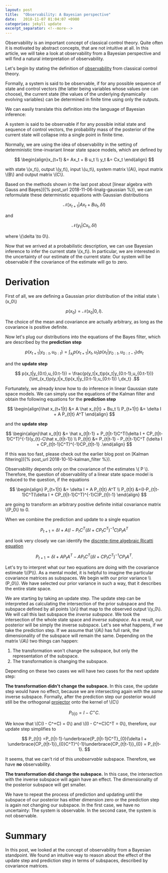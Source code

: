 ```yaml
---
layout: post
title:  "Observability: A Bayesian perspective"
date:   2018-11-07 01:04:07 +0900
categories: jekyll update
excerpt_separator: <!--more-->
---
```

Observability is an important concept of classical control theory. Quite often it is motivated by abstract concepts, that are not intuitive at all. In this article, we will take a look at observability from a Bayesian perspective and will find a natural interpretation of observability.
<!--more-->
<script src="https://d3js.org/d3.v5.min.js" charset="utf-8"></script>
<script type="text/javascript" async src="https://cdn.mathjax.org/mathjax/latest/MathJax.js?config=TeX-AMS-MML_SVG"></script>
  <script src="https://cdn.plot.ly/plotly-latest.min.js"></script>


Let's begin by stating the definition of [observability](https://en.wikipedia.org/wiki/Observability) from classical control theory.
<div class="important_box">
  Formally, a system is said to be observable, if for any possible sequence of state and control vectors (the latter being variables whose values one can choose), the current state (the values of the underlying dynamically evolving variables) can be determined in finite time using only the outputs.
</div>

We can easily translate this definition into the language of Bayesian inference:

<div class="important_box">
  A system is said to be observable if for any possible initial state and sequence of control vectors, the probability mass of the posterior of the current state will collapse into a single point in finite time.
</div>

Normally, we are using the idea of observability in the setting of deterministic time-invariant linear state space models, which are defined by


$$ \begin{align}x_{t+1} &= Ax_t + B u_t \\ 
y_t &= Cx_t  \end{align} $$

with state \\(x_t\\), output \\(y_t\\), input \\(u_t\\), system matrix \\(A\\), input matrix \\(B\\) and output matrix \\(C\\).

Based on the methods shown in the last post about [linear algebra with Gauss and Bayes]({% post_url 2018-11-06-linalg-gaussian %}), we can reformulate these deterministic equations with Gaussian distributions


$$ \mathcal{N}(x_{t+1}|Ax_t + Bu_t, \delta I) $$

and 

$$ \mathcal{N}(y_t|Cx_t, \delta I) $$

where \\(\delta \to 0\\). 

Now that we arrived at a probabilistic description, we can use Bayesian inference to infer the current state \\(x_t\\). In particular, we are interested in the uncertainty of our estimate of the current state: Our system will be observable if the covariance of the estimate will go to zero. 

# Derivation

First of all, we are defining a Gaussian prior distribution of the initial state \\(x_0\\)

$$ p(x_0) = \mathcal{N}(x_0|0,I). $$

The choice of the mean and covariance are actually arbitrary, as long as the covariance is positive definite.

Now let's plug our distributions into the equations of the Bayes filter, which are described by the **prediction step**

$$ p(x_{t+1}|y_{0:t},u_{0:t}) = \int_{x_{t}} p(x_{t+1}|x_{t}, u_{t})p(x_{t}|y_{0:t},u_{0:t-1}) dx_{t} $$

and the **update step**

$$ p(x_t|y_{0:t},u_{0:t-1}) = \frac{p(y_t|x_t)p(x_t|y_{0:t-1},u_{0:t-1})}{\int_{x_t}p(y_t|x_t)p(x_t|y_{0:t-1},u_{0:t-1}) \,dx_t} .$$


Fortunately, we already know how to do inference in linear Gaussian state space models. We can simply use the equations of the Kalman filter and obtain the following equations for the **prediction step**

$$ \begin{align}\hat x_{t+1|t} &=  A \hat x_{t|t} + Bu_t \\ 
P_{t+1|t} &= \delta I + A P_{t|t} A^T  \end{align} $$


and the **update step**


$$ \begin{align}\hat x_{t|t} &= \hat x_{t|t-1} + P_{t|t-1}C^T(\delta I + CP_{t|t-1}C^T)^{-1}(y_{t}-C\hat x_{t|t-1}) \\ 
P_{t|t} &= P_{t|t-1} - P_{t|t-1}C^T (\delta I + CP_{t|t-1}C^T)^{-1}CP_{t|t-1} .\end{align} $$

If this was too fast, please check out the earlier blog post on [Kalman filtering]({% post_url 2018-10-10-kalman_filter %}). 

Observability depends only on the covariance of the estimates \\( P \\). Therefore, the question of observability of a linear state space model is reduced to the question, if the equations 

$$ \begin{align}
P_{t+1|t} &= \delta I + A P_{t|t} A^T \\ 
P_{t|t} &=(I-P_{t|t-1}C^T(\delta I + CP_{t|t-1}C^T)^{-1}C)P_{t|t-1}  
\end{align} $$

are going to transform an arbitrary positive definite initial covariance matrix \\(P_0\\) to 0. 
<div class="extra_box" markdown="1">
When we combine the prediction and update to a single equation

$$  P_{t+1} = \delta I + A (I-P_{t}C^T(\delta I + CP_{t}C^T)^{-1}C)P_{t} A^T $$

and look very closely we can identify the [discrete-time algebraic Ricatti equation](https://en.wikipedia.org/wiki/Algebraic_Riccati_equation#Context_of_the_discrete-time_algebraic_Riccati_equation)

$$  P_{t+1} = \delta I + AP_{t} A^T  - AP_{t}C^T(\delta I + CP_{t}C^T)^{-1}CP_{t} A^T. $$

</div>
Let's try to interpret what our two equations are doing with the covariance estimate \\(P\\). As a mental model, it is helpful to imagine the particular covariance matrices as subspaces.
We begin with our prior variance \\(P_0\\). We have selected our prior variance in such a way, that it describes the entire state space. 

We are starting by taking an update step. The update step can be interpreted as calculating the intersection of the prior subspace and the subspace defined by all points \\(x\\) that map to the observed output \\(y_0\\). We will call this last subspace the _inverse subspace_.
We took the intersection of the whole state space and _inverse subspace_. As a result, our posterior will be simply the inverse subspace.
Let's see what happens, if we take the prediction step. If we assume that \\(A\\) has full rank, the dimensionality of the subspace will remain the same. Depending on the matrix \\(A\\) two things can happen:

1. The transformation won't change the subspace, but only the representation of the subspace.
2. The transformation is changing the subspace.

Depending on these two cases we will have two cases for the next update step:

**The transformation didn't change the subspace.** In this case, the update step would have no effect, because we are intersecting again with the _same_ inverse subspace. Formally, after the prediction step our posterior would still be the orthogonal [projector](https://en.wikipedia.org/wiki/Moore%E2%80%93Penrose_inverse#Projectors) onto the kernel of \\(C\\)

$$ P_{0|0} = I - C^+C. $$

 We know that \\(C(I - C^+C) = 0\\) and \\((I - C^+C)C^T = 0\\), therefore, our update step simplifies to


$$ P_{t|t} =P_{t|t-1}-\underbrace{P_{t|t-1}C^T}_{0}(\delta I + \underbrace{CP_{t|t-1}}_{0}C^T)^{-1}\underbrace{CP_{t|t-1}}_{0} =  P_{t|t-1}.  $$

It seems, that we can't rid of this _unobservable_ subspace. Therefore, we have **no** observability. 

**The transformation did change the subspace.** In this case, the intersection with the inverse subspace will again have an effect. The dimensionality of the posterior subspace will get smaller. 

We have to repeat the process of prediction and updating until the subspace of our posterior has either dimension zero or the prediction step is again not changing our subspace.
In the first case, we have no uncertainty: The system is observable. In the second case, the system is not observable. 

# Summary

In this post, we looked at the concept of observability from a Bayesian standpoint. We found an intuitive way to reason about the effect of the update step and prediction step in terms of subspaces, described by covariance matrices.

